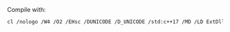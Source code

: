 Compile with:
```bash
cl /nologo /W4 /O2 /EHsc /DUNICODE /D_UNICODE /std:c++17 /MD /LD ExtDll.cpp /Fe:ExtDll.dll /link /DEF:ExtDll.def winhttp.lib
```